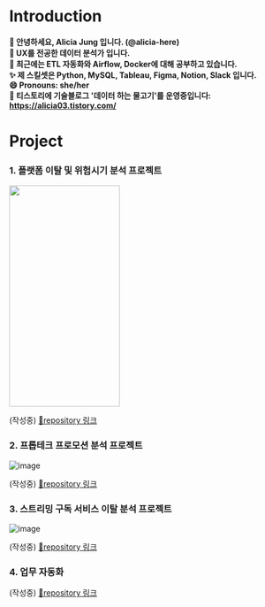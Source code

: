 # Introduction
**👋 안녕하세요, Alicia Jung 입니다. (@alicia-here)                       
👀 UX를 전공한 데이터 분석가 입니다.                      
🌱 최근에는 ETL 자동화와 Airflow, Docker에 대해 공부하고 있습니다.                      
✨ 제 스킬셋은 Python, MySQL, Tableau, Figma, Notion, Slack 입니다.                           
😄 Pronouns: she/her                        
🔗 티스토리에 기술블로그 '데이터 하는 물고기'를 운영중입니다: https://alicia03.tistory.com/**

# Project
### 1. 플랫폼 이탈 및 위험시기 분석 프로젝트
<img src="https://github.com/user-attachments/assets/8a6ef6c9-0ff7-45a8-a59d-96fa5f327b40.png" width="200" height="400"/>

(작성중) 
[🔗repository 링크](https://github.com/alicia-here/platform-project.git)

### 2. 프롭테크 프로모션 분석 프로젝트 
![image](https://github.com/user-attachments/assets/3127644c-eea9-4d5e-a1f8-d48ca780f22d)

(작성중)
[🔗repository 링크](https://github.com/alicia-here/proptech-promtion-project.git)

### 3. 스트리밍 구독 서비스 이탈 분석 프로젝트 
![image](https://github.com/user-attachments/assets/f113ad60-247c-4002-a5a5-8902c5a51aaf)

(작성중)
[🔗repository 링크](https://github.com/alicia-here/streaming-subsciption-project.git)

### 4. 업무 자동화 
(작성중) 
[🔗repository 링크](https://github.com/alicia-here/ecommerce-automization.git)

<!---
alicia-here/alicia-here is a ✨ special ✨ repository because its `README.md` (this file) appears on your GitHub profile.
You can click the Preview link to take a look at your changes.
--->
